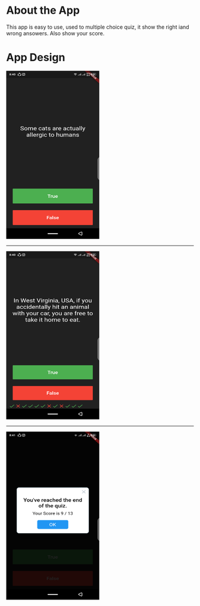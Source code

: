 # About the App

This app is easy to use, used to multiple choice quiz, it show the right iand wrong ansowers. Also show your score. 

# App Design

<img src="shots/Screenshot_20200908-204025.png" width= 250 height=450>

<hr style="height:2px;border-width:0;color:gray;background-color:gray">

<img src="shots/Screenshot_20200908-204103.png" width= 250 height=450>

<hr style="height:2px;border-width:0;color:gray;background-color:gray">

<img src="shots/Screenshot_20200908-204114.png" width= 250 height=450>





